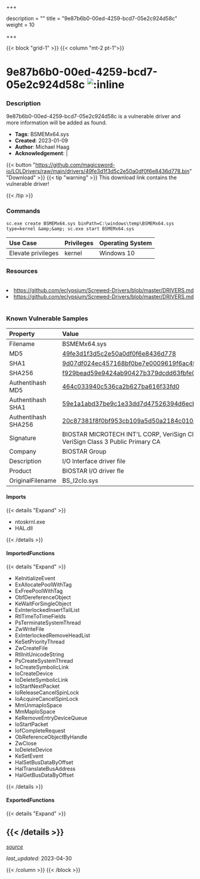 +++

description = ""
title = "9e87b6b0-00ed-4259-bcd7-05e2c924d58c"
weight = 10

+++


{{< block "grid-1" >}}
{{< column "mt-2 pt-1">}}


# 9e87b6b0-00ed-4259-bcd7-05e2c924d58c ![:inline](/images/twitter_verified.png) 


### Description

9e87b6b0-00ed-4259-bcd7-05e2c924d58c is a vulnerable driver and more information will be added as found.
- **Tags**: BSMEMx64.sys
- **Created**: 2023-01-09
- **Author**: Michael Haag
- **Acknowledgement**:  | [](https://twitter.com/)

{{< button "https://github.com/magicsword-io/LOLDrivers/raw/main/drivers/49fe3d1f3d5c2e50a0df0f6e8436d778.bin" "Download" >}}
{{< tip "warning" >}}
This download link contains the vulnerable driver!

{{< /tip >}}

### Commands

```
sc.exe create BSMEMx64.sys binPath=C:\windows\temp\BSMEMx64.sys type=kernel &amp;&amp; sc.exe start BSMEMx64.sys
```

| Use Case | Privileges | Operating System | 
|:---- | ---- | ---- |
| Elevate privileges | kernel | Windows 10 |

### Resources
<br>
<li><a href=" https://github.com/eclypsium/Screwed-Drivers/blob/master/DRIVERS.md"> https://github.com/eclypsium/Screwed-Drivers/blob/master/DRIVERS.md</a></li>
<li><a href="https://github.com/eclypsium/Screwed-Drivers/blob/master/DRIVERS.md">https://github.com/eclypsium/Screwed-Drivers/blob/master/DRIVERS.md</a></li>
<br>

### Known Vulnerable Samples

| Property           | Value |
|:-------------------|:------|
| Filename           | BSMEMx64.sys |
| MD5                | [49fe3d1f3d5c2e50a0df0f6e8436d778](https://www.virustotal.com/gui/file/49fe3d1f3d5c2e50a0df0f6e8436d778) |
| SHA1               | [9d07df024ec457168bf0be7e0009619f6ac4f13c](https://www.virustotal.com/gui/file/9d07df024ec457168bf0be7e0009619f6ac4f13c) |
| SHA256             | [f929bead59e9424ab90427b379dcdd63fbfe0c4fb5e1792e3a1685541cd5ec65](https://www.virustotal.com/gui/file/f929bead59e9424ab90427b379dcdd63fbfe0c4fb5e1792e3a1685541cd5ec65) |
| Authentihash MD5   | [464c033940c536ca2b627ba616f33fd0](https://www.virustotal.com/gui/search/authentihash%253A464c033940c536ca2b627ba616f33fd0) |
| Authentihash SHA1  | [59e1a1abd37be9c1e33dd7d47526394d6ecb9c49](https://www.virustotal.com/gui/search/authentihash%253A59e1a1abd37be9c1e33dd7d47526394d6ecb9c49) |
| Authentihash SHA256| [20c87381f8f0bf953cb109a5d50a2184c0104cc8ab30e2f94dfba89a5d19b9d8](https://www.virustotal.com/gui/search/authentihash%253A20c87381f8f0bf953cb109a5d50a2184c0104cc8ab30e2f94dfba89a5d19b9d8) |
| Signature         | BIOSTAR MICROTECH INT&#39;L CORP, VeriSign Class 3 Code Signing 2009-2 CA, VeriSign Class 3 Public Primary CA   |
| Company           | BIOSTAR Group |
| Description       | I/O Interface driver file |
| Product           | BIOSTAR I/O driver fle |
| OriginalFilename  | BS_I2cIo.sys |


#### Imports
{{< details "Expand" >}}
* ntoskrnl.exe
* HAL.dll

{{< /details >}}
#### ImportedFunctions
{{< details "Expand" >}}
* KeInitializeEvent
* ExAllocatePoolWithTag
* ExFreePoolWithTag
* ObfDereferenceObject
* KeWaitForSingleObject
* ExInterlockedInsertTailList
* RtlTimeToTimeFields
* PsTerminateSystemThread
* ZwWriteFile
* ExInterlockedRemoveHeadList
* KeSetPriorityThread
* ZwCreateFile
* RtlInitUnicodeString
* PsCreateSystemThread
* IoCreateSymbolicLink
* IoCreateDevice
* IoDeleteSymbolicLink
* IoStartNextPacket
* IoReleaseCancelSpinLock
* IoAcquireCancelSpinLock
* MmUnmapIoSpace
* MmMapIoSpace
* KeRemoveEntryDeviceQueue
* IoStartPacket
* IofCompleteRequest
* ObReferenceObjectByHandle
* ZwClose
* IoDeleteDevice
* KeSetEvent
* HalSetBusDataByOffset
* HalTranslateBusAddress
* HalGetBusDataByOffset

{{< /details >}}
#### ExportedFunctions
{{< details "Expand" >}}

{{< /details >}}
-----



[*source*](https://github.com/magicsword-io/LOLDrivers/tree/main/yaml/9e87b6b0-00ed-4259-bcd7-05e2c924d58c.yaml)

*last_updated:* 2023-04-30








{{< /column >}}
{{< /block >}}
